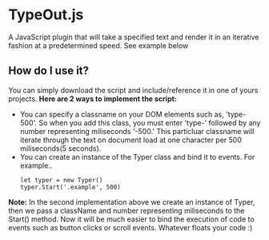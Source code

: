 # TypeOut.js
A JavaScript plugin that will take a specified text and render it in an iterative fashion at a predetermined speed. See example below
## How do I use it?
You can simply download the script and include/reference it in one of yours projects. <b>Here are 2 ways to implement the script:</b>
- You can specify a classname on your DOM elements such as, 'type-500'. So when you add this class, you must enter 'type-' followed by any number representing miliseconds '-500.' This particluar classname will iterate through the text on document load at one character per 500 miliseconds(5 seconds).
- You can create an instance of the Typer class and bind it to events. For example..
  <p>
  <code>let typer = new Typer()</code><br>
  <code>typer.Start('.example', 500)</code>
</p>
<b>Note:</b> In the second implementation above we create an instance of Typer, then we pass a className and number representing miliseconds to the Start() method. Now it will be much easier to bind the execution of code to events such as button clicks or scroll events. Whatever floats your code :)
